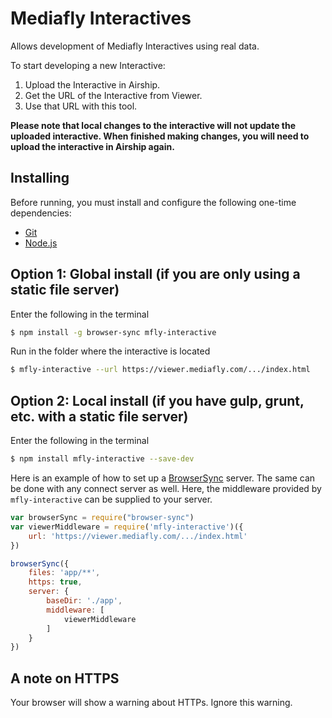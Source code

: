 # Mediafly Interactives
Allows development of Mediafly Interactives using real data.

To start developing a new Interactive:
1. Upload the Interactive in Airship.
2. Get the URL of the Interactive from Viewer.
3. Use that URL with this tool.

**Please note that local changes to the interactive will not update the uploaded interactive. When finished making changes, you will need to upload the interactive in Airship again.**

## Installing
Before running, you must install and configure the following one-time dependencies:

* [Git](http://git-scm.com/)
* [Node.js](http://nodejs.org/)

## Option 1: Global install (if you are only using a static file server)

Enter the following in the terminal
```bash
$ npm install -g browser-sync mfly-interactive
```

Run in the folder where the interactive is located
```bash
$ mfly-interactive --url https://viewer.mediafly.com/.../index.html
```

## Option 2: Local install (if you have gulp, grunt, etc. with a static file server)
Enter the following in the terminal
```bash
$ npm install mfly-interactive --save-dev
```

Here is an example of how to set up a [BrowserSync](http://www.browsersync.io/) server. The same can be done with any connect server as well. Here, the middleware provided by `mfly-interactive` can be supplied to your server.
```javascript
var browserSync = require("browser-sync")
var viewerMiddleware = require('mfly-interactive')({
	url: 'https://viewer.mediafly.com/.../index.html'
})

browserSync({
	files: 'app/**',
	https: true,
	server: {
		baseDir: './app',
		middleware: [
			viewerMiddleware
		]
	}
})

```

## A note on HTTPS
Your browser will show a warning about HTTPs. Ignore this warning.
